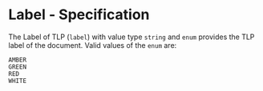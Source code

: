 # Label - Specification

The Label of TLP (`label`) with value type `string` and `enum` provides the TLP label of the document.
Valid values of the `enum` are:

```
AMBER
GREEN
RED
WHITE
```
